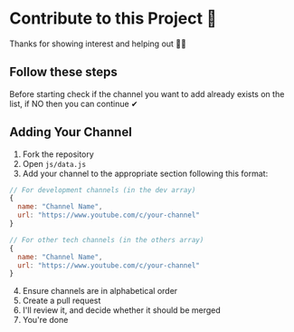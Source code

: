 # Contribute to this Project 🤝

Thanks for showing interest and helping out 🤙🏾

## Follow these steps

Before starting check if the channel you want to add already exists on the list, if NO then you can continue ✔

## Adding Your Channel

1. Fork the repository
2. Open `js/data.js`
3. Add your channel to the appropriate section following this format:

```javascript
// For development channels (in the dev array)
{
  name: "Channel Name",
  url: "https://www.youtube.com/c/your-channel"
}

// For other tech channels (in the others array)
{
  name: "Channel Name",
  url: "https://www.youtube.com/c/your-channel"
}
```

4. Ensure channels are in alphabetical order
5. Create a pull request
6. I'll review it, and decide whether it should be merged
7. You're done
